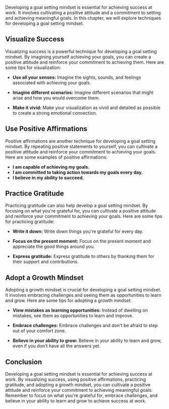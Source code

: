 
Developing a goal setting mindset is essential for achieving success at work. It involves cultivating a positive attitude and a commitment to setting and achieving meaningful goals. In this chapter, we will explore techniques for developing a goal setting mindset.

Visualize Success
-----------------

Visualizing success is a powerful technique for developing a goal setting mindset. By imagining yourself achieving your goals, you can create a positive attitude and reinforce your commitment to achieving them. Here are some tips for visualization:

* **Use all your senses:** Imagine the sights, sounds, and feelings associated with achieving your goals.

* **Imagine different scenarios:** Imagine different scenarios that might arise and how you would overcome them.

* **Make it vivid:** Make your visualization as vivid and detailed as possible to create a strong emotional connection.

Use Positive Affirmations
-------------------------

Positive affirmations are another technique for developing a goal setting mindset. By repeating positive statements to yourself, you can cultivate a positive attitude and reinforce your commitment to achieving your goals. Here are some examples of positive affirmations:

* **I am capable of achieving my goals.**
* **I am committed to taking action towards my goals every day.**
* **I believe in my ability to succeed.**

Practice Gratitude
------------------

Practicing gratitude can also help develop a goal setting mindset. By focusing on what you're grateful for, you can cultivate a positive attitude and reinforce your commitment to achieving your goals. Here are some tips for practicing gratitude:

* **Write it down:** Write down things you're grateful for every day.

* **Focus on the present moment:** Focus on the present moment and appreciate the good things around you.

* **Express gratitude:** Express gratitude to others by thanking them for their support and contributions.

Adopt a Growth Mindset
----------------------

Adopting a growth mindset is crucial for developing a goal setting mindset. It involves embracing challenges and seeing them as opportunities to learn and grow. Here are some tips for adopting a growth mindset:

* **View mistakes as learning opportunities:** Instead of dwelling on mistakes, see them as opportunities to learn and improve.

* **Embrace challenges:** Embrace challenges and don't be afraid to step out of your comfort zone.

* **Believe in your ability to grow:** Believe in your ability to learn and grow, even if you don't have all the answers yet.

Conclusion
----------

Developing a goal setting mindset is essential for achieving success at work. By visualizing success, using positive affirmations, practicing gratitude, and adopting a growth mindset, you can cultivate a positive attitude and reinforce your commitment to achieving meaningful goals. Remember to focus on what you're grateful for, embrace challenges, and believe in your ability to learn and grow to achieve success at work.
